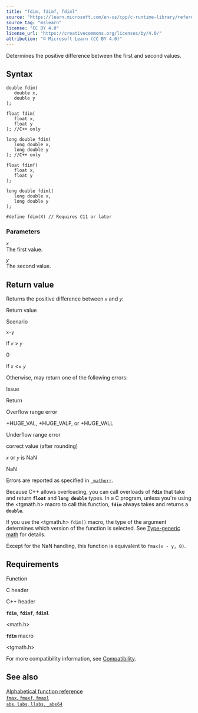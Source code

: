 ```yaml
---
title: "fdim, fdimf, fdiml"
source: "https://learn.microsoft.com/en-us/cpp/c-runtime-library/reference/fdim-fdimf-fdiml?view=msvc-170"
source_tag: "mslearn"
license: "CC BY 4.0"
license_url: "https://creativecommons.org/licenses/by/4.0/"
attribution: "© Microsoft Learn (CC BY 4.0)"
---
```

Determines the positive difference between the first and second values.

## Syntax

```
double fdim(
   double x,
   double y
);

float fdim(
   float x,
   float y
); //C++ only

long double fdim(
   long double x,
   long double y
); //C++ only

float fdimf(
   float x,
   float y
);

long double fdiml(
   long double x,
   long double y
);

#define fdim(X) // Requires C11 or later
```

### Parameters

_`x`_  
The first value.

_`y`_  
The second value.

## Return value

Returns the positive difference between _`x`_ and _`y`_:

Return value

Scenario

`x-y`

if _`x`_ > _`y`_

0

if _`x`_ <= _`y`_

Otherwise, may return one of the following errors:

Issue

Return

Overflow range error

+HUGE\_VAL, +HUGE\_VALF, or +HUGE\_VALL

Underflow range error

correct value (after rounding)

_`x`_ or _`y`_ is NaN

NaN

Errors are reported as specified in [`_matherr`](https://learn.microsoft.com/en-us/cpp/c-runtime-library/reference/matherr?view=msvc-170).

Because C++ allows overloading, you can call overloads of **`fdim`** that take and return **`float`** and **`long double`** types. In a C program, unless you're using the <tgmath.h> macro to call this function, **`fdim`** always takes and returns a **`double`**.

If you use the <tgmath.h> `fdim()` macro, the type of the argument determines which version of the function is selected. See [Type-generic math](https://learn.microsoft.com/en-us/cpp/c-runtime-library/tgmath?view=msvc-170) for details.

Except for the NaN handling, this function is equivalent to `fmax(x - y, 0)`.

## Requirements

Function

C header

C++ header

**`fdim`**, **`fdimf`**, **`fdiml`**

<math.h>

<cmath>

**`fdim`** macro

<tgmath.h>

For more compatibility information, see [Compatibility](https://learn.microsoft.com/en-us/cpp/c-runtime-library/compatibility?view=msvc-170).

## See also

[Alphabetical function reference](https://learn.microsoft.com/en-us/cpp/c-runtime-library/reference/crt-alphabetical-function-reference?view=msvc-170)  
[`fmax`, `fmaxf`, `fmaxl`](https://learn.microsoft.com/en-us/cpp/c-runtime-library/reference/fmax-fmaxf-fmaxl?view=msvc-170)  
[`abs`, `labs`, `llabs`, `_abs64`](https://learn.microsoft.com/en-us/cpp/c-runtime-library/reference/abs-labs-llabs-abs64?view=msvc-170)